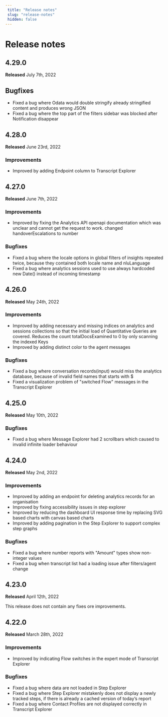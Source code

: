 ```yaml
---
 title: "Release notes" 
 slug: "release-notes" 
 hidden: false 
---
```

# Release notes

## 4.29.0
**Released** July 7th, 2022

## Bugfixes

- Fixed a bug where Odata would double stringify already stringified content and produces wrong JSON
- Fixed a bug where the top part of the filters sidebar was blocked after Notification disappear


## 4.28.0
**Released** June 23rd, 2022

### Improvements

- Improved by adding Endpoint column to Transcript Explorer

## 4.27.0
**Released** June 7th, 2022

### Improvements

- Improved by fixing the Analytics API openapi documentation which was unclear and cannot get the request to work. changed handoverEscalations to number

### Bugfixes

- Fixed a bug where the locale options in global filters of insights repeated twice, because they contained both locale name and nluLanguage
- Fixed a bug where analytics sessions used to use always hardcoded new Date() instead of incoming timestamp

## 4.26.0
**Released** May 24th, 2022

### Improvements

- Improved by adding necessary and missing indices on analytics and sessions collections so that the initial load of Quantitative Queries are covered. Reduces the count totalDocsExamined to 0 by only scanning the indexed Keys
- Improved by adding distinct color to the agent messages

### Bugfixes

- Fixed a bug where conversation records(input) would miss the analytics database, because of invalid field names that starts with $
- Fixed a visualization problem of "switched Flow" messages in the Transcript Explorer

## 4.25.0
**Released** May 10th, 2022

### Bugfixes
- Fixed a bug where Message Explorer had 2 scrollbars which caused to invalid infinite loader behaviour

## 4.24.0
**Released** May 2nd, 2022

### Improvements
- Improved by adding an endpoint for deleting analytics records for an organisation
- Improved by fixing accessibility issues in step explorer
- Improved by reducing the dashboard UI response time by replacing SVG based charts with canvas based charts
- Improved by adding pagination in the Step Explorer to support complex step graphs

### Bugfixes
- Fixed a bug where number reports with "Amount" types show non-integer values
- Fixed a bug when transcript list had a loading issue after filters/agent change


## 4.23.0
**Released** April 12th, 2022

This release does not contain any fixes ore improvements.

## 4.22.0
**Released** March 28th, 2022

### Improvements
- Improved by indicating Flow switches in the expert mode of Transcript Explorer

### Bugfixes
- Fixed a bug where data are not loaded in Step Explorer
- Fixed a bug where Step Explorer mistakenly does not display a newly tracked steps, if there is already a cached version of today’s report
- Fixed a bug where Contact Profiles are not displayed correctly in Transcript Explorer